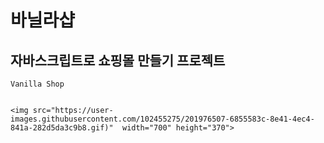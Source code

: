 # 바닐라샵 

## 자바스크립트로 쇼핑몰 만들기 프로젝트


    Vanilla Shop

    
    <img src="https://user-images.githubusercontent.com/102455275/201976507-6855583c-8e41-4ec4-841a-282d5da3c9b8.gif)"  width="700" height="370">
    
    
   

